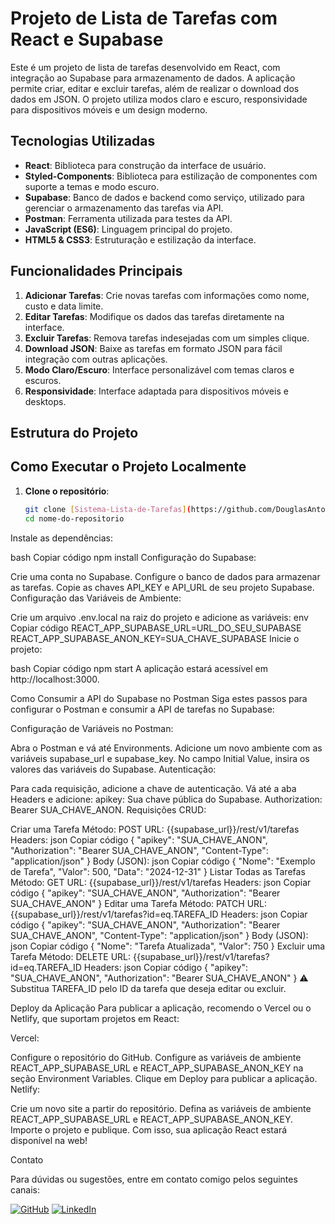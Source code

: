 # Projeto de Lista de Tarefas com React e Supabase

Este é um projeto de lista de tarefas desenvolvido em React, com integração ao Supabase para armazenamento de dados. A aplicação permite criar, editar e excluir tarefas, além de realizar o download dos dados em JSON. O projeto utiliza modos claro e escuro, responsividade para dispositivos móveis e um design moderno.

## Tecnologias Utilizadas

- **React**: Biblioteca para construção da interface de usuário.
- **Styled-Components**: Biblioteca para estilização de componentes com suporte a temas e modo escuro.
- **Supabase**: Banco de dados e backend como serviço, utilizado para gerenciar o armazenamento das tarefas via API.
- **Postman**: Ferramenta utilizada para testes da API.
- **JavaScript (ES6)**: Linguagem principal do projeto.
- **HTML5 & CSS3**: Estruturação e estilização da interface.

## Funcionalidades Principais

1. **Adicionar Tarefas**: Crie novas tarefas com informações como nome, custo e data limite.
2. **Editar Tarefas**: Modifique os dados das tarefas diretamente na interface.
3. **Excluir Tarefas**: Remova tarefas indesejadas com um simples clique.
4. **Download JSON**: Baixe as tarefas em formato JSON para fácil integração com outras aplicações.
5. **Modo Claro/Escuro**: Interface personalizável com temas claros e escuros.
6. **Responsividade**: Interface adaptada para dispositivos móveis e desktops.

## Estrutura do Projeto



## Como Executar o Projeto Localmente

1. **Clone o repositório**:
   ```bash
   git clone [Sistema-Lista-de-Tarefas](https://github.com/DouglasAntonni/Sistema-Lista-de-Tarefas)
   cd nome-do-repositorio
Instale as dependências:

bash
Copiar código
npm install
Configuração do Supabase:

Crie uma conta no Supabase.
Configure o banco de dados para armazenar as tarefas.
Copie as chaves API_KEY e API_URL de seu projeto Supabase.
Configuração das Variáveis de Ambiente:

Crie um arquivo .env.local na raiz do projeto e adicione as variáveis:
env
Copiar código
REACT_APP_SUPABASE_URL=URL_DO_SEU_SUPABASE
REACT_APP_SUPABASE_ANON_KEY=SUA_CHAVE_SUPABASE
Inicie o projeto:

bash
Copiar código
npm start
A aplicação estará acessível em http://localhost:3000.

Como Consumir a API do Supabase no Postman
Siga estes passos para configurar o Postman e consumir a API de tarefas no Supabase:

Configuração de Variáveis no Postman:

Abra o Postman e vá até Environments.
Adicione um novo ambiente com as variáveis supabase_url e supabase_key.
No campo Initial Value, insira os valores das variáveis do Supabase.
Autenticação:

Para cada requisição, adicione a chave de autenticação.
Vá até a aba Headers e adicione:
apikey: Sua chave pública do Supabase.
Authorization: Bearer SUA_CHAVE_ANON.
Requisições CRUD:

Criar uma Tarefa
Método: POST
URL: {{supabase_url}}/rest/v1/tarefas
Headers:
json
Copiar código
{
  "apikey": "SUA_CHAVE_ANON",
  "Authorization": "Bearer SUA_CHAVE_ANON",
  "Content-Type": "application/json"
}
Body (JSON):
json
Copiar código
{
  "Nome": "Exemplo de Tarefa",
  "Valor": 500,
  "Data": "2024-12-31"
}
Listar Todas as Tarefas
Método: GET
URL: {{supabase_url}}/rest/v1/tarefas
Headers:
json
Copiar código
{
  "apikey": "SUA_CHAVE_ANON",
  "Authorization": "Bearer SUA_CHAVE_ANON"
}
Editar uma Tarefa
Método: PATCH
URL: {{supabase_url}}/rest/v1/tarefas?id=eq.TAREFA_ID
Headers:
json
Copiar código
{
  "apikey": "SUA_CHAVE_ANON",
  "Authorization": "Bearer SUA_CHAVE_ANON",
  "Content-Type": "application/json"
}
Body (JSON):
json
Copiar código
{
  "Nome": "Tarefa Atualizada",
  "Valor": 750
}
Excluir uma Tarefa
Método: DELETE
URL: {{supabase_url}}/rest/v1/tarefas?id=eq.TAREFA_ID
Headers:
json
Copiar código
{
  "apikey": "SUA_CHAVE_ANON",
  "Authorization": "Bearer SUA_CHAVE_ANON"
}
⚠️ Substitua TAREFA_ID pelo ID da tarefa que deseja editar ou excluir.

Deploy da Aplicação
Para publicar a aplicação, recomendo o Vercel ou o Netlify, que suportam projetos em React:

Vercel:

Configure o repositório do GitHub.
Configure as variáveis de ambiente REACT_APP_SUPABASE_URL e REACT_APP_SUPABASE_ANON_KEY na seção Environment Variables.
Clique em Deploy para publicar a aplicação.
Netlify:

Crie um novo site a partir do repositório.
Defina as variáveis de ambiente REACT_APP_SUPABASE_URL e REACT_APP_SUPABASE_ANON_KEY.
Importe o projeto e publique.
Com isso, sua aplicação React estará disponível na web!



Contato

Para dúvidas ou sugestões, entre em contato comigo pelos seguintes canais:

[![GitHub](https://img.shields.io/badge/GitHub-100000?style=for-the-badge&logo=github&logoColor=white)](https://github.com/DouglasAntonni/)
[![LinkedIn](https://img.shields.io/badge/LinkedIn-0077B5?style=for-the-badge&logo=linkedin&logoColor=white)](https://www.linkedin.com/in/douglas-antonni-41097197/)